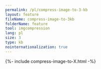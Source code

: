 ```yaml
---
permalink: /pl/compress-image-to-3-kb
layout: feature
fileName: compress-image-to-3kb
folderName: feature
tool: imgcompression
lang: pl
size: 3
type: kb
nointernationalization: true
---
```

{%- include compress-image-to-X.html -%}
      